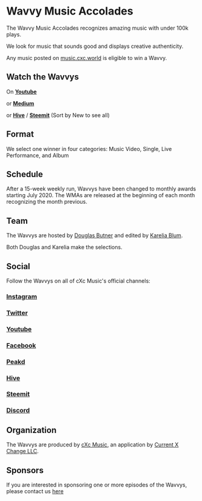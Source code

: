 # Wavvy Music Accolades
The Wavvy Music Accolades recognizes amazing music with under 100k plays. 

We look for music that sounds good and displays creative authenticity.

Any music posted on [music.cxc.world](https://music.cxc.world) is eligible to win a Wavvy. 

## Watch the Wavvys

On **[Youtube](https://www.youtube.com/watch?v=FCF4niA8KUU&list=PLrr_9HPPROScrc1wx-gqLvWOwYfF_karW)**

or **[Medium](https://medium.com/wavvys)**

or **[Hive](https://hive.blog/created/wavvys)** / **[Steemit](https://steemit.com/created/wavvys)** (Sort by New to see all)


## Format
We select one winner in four categories: Music Video, Single, Live Performance, and Album

## Schedule
After a 15-week weekly run, Wavvys have been changed to monthly awards starting July 2020. The WMAs are released at the beginning of each month recognizing the month previous. 

## Team
The Wavvys are hosted by [Douglas Butner](https://douglas.life) and edited by [Karelia Blum](https://instagram.com/the_blum_universe). 

Both Douglas and Karelia make the selections. 


## Social
Follow the Wavvys on all of cXc Music's official channels:

### [Instagram](https://www.instagram.com/cxc.world/)
### [Twitter](https://twitter.com/currentxchange)
### [Youtube](https://www.youtube.com/channel/UCBjTUosp2R_FN6AFdHV-v-Q)
### [Facebook](https://www.facebook.com/currentxchange/)
### [Peakd](https://peakd.com/@currentxchange)
### [Hive](https://hive.blog/@currentxchange)
### [Steemit](https://steemit.com/@currentxchange)
### [Discord](https://discordapp.com/invite/6HXxA8g)


## Organization
The Wavvys are produced by [cXc Music](https://music.cxc.world), an application by [Current X Change LLC](https://currentxchange.com).

## Sponsors
If you are interested in sponsoring one or more episodes of the Wavvys, please contact us [here](mailto:music.cxc.world@gmail.com) 
<!--stackedit_data:
eyJoaXN0b3J5IjpbMTE4NjgxMzE4NywtMTQ1NTY2MDQwNywtMj
AzNzczMDk5MiwxMzYwMzk2NjMyLDY1MjQ3NDAwOCwtNTE3MTQ4
MDYzLDI3NTg3MjM4M119
-->